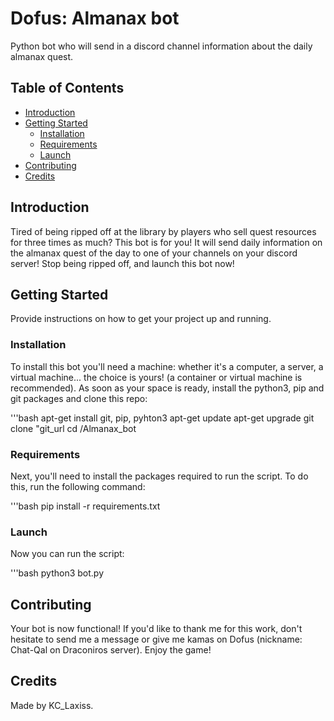# Dofus: Almanax bot

Python bot who will send in a discord channel information about the daily almanax quest.

## Table of Contents

- [Introduction](#introduction)
- [Getting Started](#getting-started)
  - [Installation](#installation)
  - [Requirements](#prerequisites)
  - [Launch](#launch)
- [Contributing](#contributing)
- [Credits](#credits)

## Introduction

Tired of being ripped off at the library by players who sell quest resources for three times as much? This bot is for you! It will send daily information on the almanax quest of the day to one of your channels on your discord server! 
Stop being ripped off, and launch this bot now!

## Getting Started

Provide instructions on how to get your project up and running.

### Installation

To install this bot you'll need a machine: whether it's a computer, a server, a virtual machine... the choice is yours! (a container or virtual machine is recommended).
As soon as your space is ready, install the python3, pip and git packages and clone this repo:

'''bash
apt-get install git, pip, pyhton3
apt-get update
apt-get upgrade
git clone "git_url
cd /Almanax_bot

### Requirements

Next, you'll need to install the packages required to run the script. To do this, run the following command:

'''bash
pip install -r requirements.txt

### Launch

Now you can run the script:

'''bash
python3 bot.py

## Contributing

Your bot is now functional! If you'd like to thank me for this work, don't hesitate to send me a message or give me kamas on Dofus (nickname: Chat-Qal on Draconiros server).
Enjoy the game!

## Credits

Made by KC_Laxiss.
